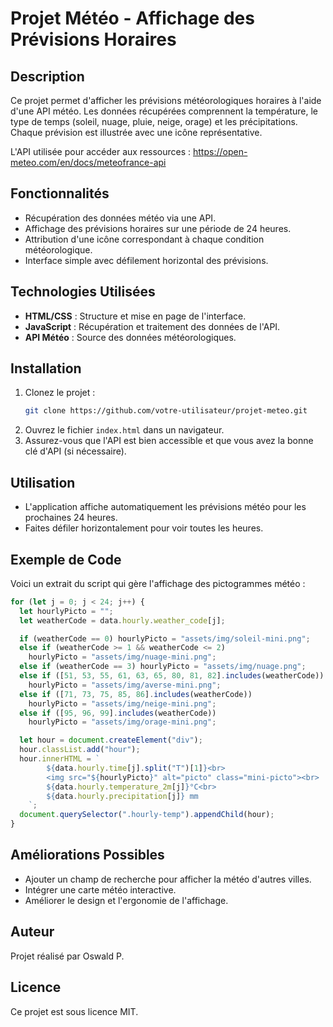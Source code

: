 # Projet Météo - Affichage des Prévisions Horaires

## Description

Ce projet permet d'afficher les prévisions météorologiques horaires à l'aide d'une API météo. Les données récupérées comprennent la température, le type de temps (soleil, nuage, pluie, neige, orage) et les précipitations. Chaque prévision est illustrée avec une icône représentative.

L'API utilisée pour accéder aux ressources : https://open-meteo.com/en/docs/meteofrance-api

## Fonctionnalités

- Récupération des données météo via une API.
- Affichage des prévisions horaires sur une période de 24 heures.
- Attribution d'une icône correspondant à chaque condition météorologique.
- Interface simple avec défilement horizontal des prévisions.

## Technologies Utilisées

- **HTML/CSS** : Structure et mise en page de l'interface.
- **JavaScript** : Récupération et traitement des données de l'API.
- **API Météo** : Source des données météorologiques.

## Installation

1. Clonez le projet :
   ```sh
   git clone https://github.com/votre-utilisateur/projet-meteo.git
   ```
2. Ouvrez le fichier `index.html` dans un navigateur.
3. Assurez-vous que l'API est bien accessible et que vous avez la bonne clé d'API (si nécessaire).

## Utilisation

- L'application affiche automatiquement les prévisions météo pour les prochaines 24 heures.
- Faites défiler horizontalement pour voir toutes les heures.

## Exemple de Code

Voici un extrait du script qui gère l'affichage des pictogrammes météo :

```js
for (let j = 0; j < 24; j++) {
  let hourlyPicto = "";
  let weatherCode = data.hourly.weather_code[j];

  if (weatherCode == 0) hourlyPicto = "assets/img/soleil-mini.png";
  else if (weatherCode >= 1 && weatherCode <= 2)
    hourlyPicto = "assets/img/nuage-mini.png";
  else if (weatherCode == 3) hourlyPicto = "assets/img/nuage.png";
  else if ([51, 53, 55, 61, 63, 65, 80, 81, 82].includes(weatherCode))
    hourlyPicto = "assets/img/averse-mini.png";
  else if ([71, 73, 75, 85, 86].includes(weatherCode))
    hourlyPicto = "assets/img/neige-mini.png";
  else if ([95, 96, 99].includes(weatherCode))
    hourlyPicto = "assets/img/orage-mini.png";

  let hour = document.createElement("div");
  hour.classList.add("hour");
  hour.innerHTML = `
        ${data.hourly.time[j].split("T")[1]}<br>
        <img src="${hourlyPicto}" alt="picto" class="mini-picto"><br>          
        ${data.hourly.temperature_2m[j]}°C<br>
        ${data.hourly.precipitation[j]} mm
    `;
  document.querySelector(".hourly-temp").appendChild(hour);
}
```

## Améliorations Possibles

- Ajouter un champ de recherche pour afficher la météo d'autres villes.
- Intégrer une carte météo interactive.
- Améliorer le design et l'ergonomie de l'affichage.

## Auteur

Projet réalisé par Oswald P.

## Licence

Ce projet est sous licence MIT.
